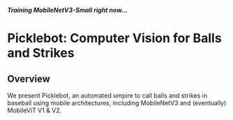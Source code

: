 ***Training MobileNetV3-Small right now...***

# Picklebot: Computer Vision for Balls and Strikes
## Overview
We present Picklebot, an automated umpire to call balls and strikes in baseball using mobile architectures, including MobileNetV3 and (eventually) MobileViT V1 & V2.
